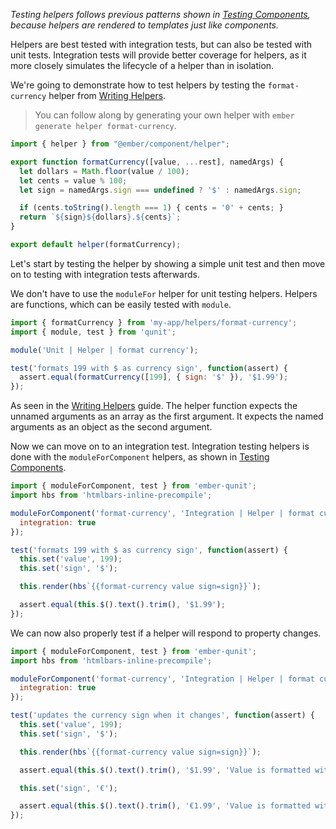 _Testing helpers follows previous patterns shown in [Testing Components],
because helpers are rendered to templates just like components._

Helpers are best tested with integration tests, but can also be tested with unit
tests. Integration tests will provide better coverage for helpers, as it more
closely simulates the lifecycle of a helper than in isolation.

We're going to demonstrate how to test helpers by testing the `format-currency`
helper from [Writing Helpers].

> You can follow along by generating your own helper with `ember generate helper
> format-currency`.

```app/helpers/format-currency.js
import { helper } from "@ember/component/helper";

export function formatCurrency([value, ...rest], namedArgs) {
  let dollars = Math.floor(value / 100);
  let cents = value % 100;
  let sign = namedArgs.sign === undefined ? '$' : namedArgs.sign;

  if (cents.toString().length === 1) { cents = '0' + cents; }
  return `${sign}${dollars}.${cents}`;
}

export default helper(formatCurrency);
```

Let's start by testing the helper by showing a simple unit test and then move on
to testing with integration tests afterwards.

We don't have to use the `moduleFor` helper for unit testing helpers. Helpers
are functions, which can be easily tested with `module`.

```tests/unit/helpers/format-currency-test.js
import { formatCurrency } from 'my-app/helpers/format-currency';
import { module, test } from 'qunit';

module('Unit | Helper | format currency');

test('formats 199 with $ as currency sign', function(assert) {
  assert.equal(formatCurrency([199], { sign: '$' }), '$1.99');
});
```

As seen in the [Writing Helpers] guide. The helper function expects the unnamed
arguments as an array as the first argument. It expects the named arguments as
an object as the second argument.

Now we can move on to an integration test. Integration testing helpers is done
with the `moduleForComponent` helpers, as shown in [Testing Components].

```tests/integration/helpers/format-currency-test.js
import { moduleForComponent, test } from 'ember-qunit';
import hbs from 'htmlbars-inline-precompile';

moduleForComponent('format-currency', 'Integration | Helper | format currency', {
  integration: true
});

test('formats 199 with $ as currency sign', function(assert) {
  this.set('value', 199);
  this.set('sign', '$');

  this.render(hbs`{{format-currency value sign=sign}}`);

  assert.equal(this.$().text().trim(), '$1.99');
});
```

We can now also properly test if a helper will respond to property changes.

```tests/integration/helpers/format-currency-test.js
import { moduleForComponent, test } from 'ember-qunit';
import hbs from 'htmlbars-inline-precompile';

moduleForComponent('format-currency', 'Integration | Helper | format currency', {
  integration: true
});

test('updates the currency sign when it changes', function(assert) {
  this.set('value', 199);
  this.set('sign', '$');

  this.render(hbs`{{format-currency value sign=sign}}`);

  assert.equal(this.$().text().trim(), '$1.99', 'Value is formatted with $');

  this.set('sign', '€');

  assert.equal(this.$().text().trim(), '€1.99', 'Value is formatted with €');
});
```

[Testing Components]: ../unit-testing-basics
[Writing Helpers]: ../../templates/writing-helpers
